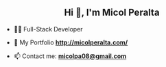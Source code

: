 <h2 align="center">Hi 👋, I'm Micol Peralta</h2>

- 👩‍💻 Full-Stack Developer

- 🚀 My Portfolio **http://micolperalta.com/**

- 📫 Contact me: **micolpa08@gmail.com**
